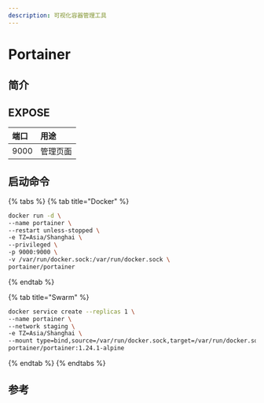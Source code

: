 ```yaml
---
description: 可视化容器管理工具
---
```


# Portainer

## 简介



## EXPOSE

| 端口 | 用途 |
| :--- | :--- |
| 9000 | 管理页面 |



## 启动命令

{% tabs %}
{% tab title="Docker" %}
```bash
docker run -d \
--name portainer \
--restart unless-stopped \
-e TZ=Asia/Shanghai \
--privileged \
-p 9000:9000 \
-v /var/run/docker.sock:/var/run/docker.sock \
portainer/portainer
```
{% endtab %}

{% tab title="Swarm" %}
```bash
docker service create --replicas 1 \
--name portainer \
--network staging \
-e TZ=Asia/Shanghai \
--mount type=bind,source=/var/run/docker.sock,target=/var/run/docker.sock \
portainer/portainer:1.24.1-alpine
```
{% endtab %}
{% endtabs %}



## 参考




